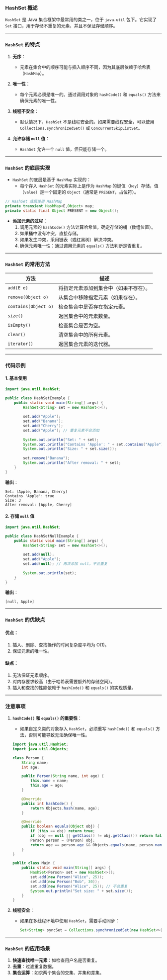 ### **HashSet 概述**

`HashSet` 是 Java 集合框架中最常用的类之一，位于 `java.util` 包下。它实现了 `Set` 接口，用于存储不重复的元素，并且不保证存储顺序。

---

### **`HashSet` 的特点**

1. **无序**：
    
    - 元素在集合中的顺序可能与插入顺序不同，因为其底层依赖于哈希表（`HashMap`）。
2. **唯一性**：
    
    - 每个元素必须是唯一的。通过调用对象的 `hashCode()` 和 `equals()` 方法来确保元素的唯一性。
3. **线程不安全**：
    
    - 默认情况下，`HashSet` 不是线程安全的。如果需要线程安全，可以使用 `Collections.synchronizedSet()` 或 `ConcurrentSkipListSet`。
4. **允许存储 `null` 值**：
    
    - `HashSet` 允许一个 `null` 值，但只能存储一个。

---

### **`HashSet` 的底层实现**

- `HashSet` 的底层是基于 `HashMap` 实现的：
    - 每个存入 `HashSet` 的元素实际上是作为 `HashMap` 的键值（`key`）存储，值（`value`）是一个固定的 `Object`（通常是 `PRESENT`，占位符）。

```java
// HashSet 底层使用 HashMap
private transient HashMap<E,Object> map;
private static final Object PRESENT = new Object();
```

- **添加元素的过程**：
    1. 调用元素的 `hashCode()` 方法计算哈希值，确定存储的桶（数组位置）。
    2. 如果桶中没有冲突，直接存储。
    3. 如果发生冲突，采用链表（或红黑树）解决冲突。
    4. 确保元素唯一性：通过调用元素的 `equals()` 方法判断是否重复。

---

### **`HashSet` 的常用方法**

|方法|描述|
|---|---|
|`add(E e)`|将指定元素添加到集合中（如果不存在）。|
|`remove(Object o)`|从集合中移除指定元素（如果存在）。|
|`contains(Object o)`|检查集合中是否存在指定元素。|
|`size()`|返回集合中的元素数量。|
|`isEmpty()`|检查集合是否为空。|
|`clear()`|清空集合中的所有元素。|
|`iterator()`|返回集合元素的迭代器。|

---

### **代码示例**

#### 1. 基本使用

```java
import java.util.HashSet;

public class HashSetExample {
    public static void main(String[] args) {
        HashSet<String> set = new HashSet<>();
        
        set.add("Apple");
        set.add("Banana");
        set.add("Cherry");
        set.add("Apple"); // 重复元素不会添加
        
        System.out.println("Set: " + set);
        System.out.println("Contains 'Apple': " + set.contains("Apple"));
        System.out.println("Size: " + set.size());
        
        set.remove("Banana");
        System.out.println("After removal: " + set);
    }
}
```

**输出**：

```
Set: [Apple, Banana, Cherry]
Contains 'Apple': true
Size: 3
After removal: [Apple, Cherry]
```

#### 2. 存储 `null` 值

```java
import java.util.HashSet;

public class HashSetNullExample {
    public static void main(String[] args) {
        HashSet<String> set = new HashSet<>();
        
        set.add(null);
        set.add("Apple");
        set.add(null); // 再次添加 null，不会重复
        
        System.out.println(set);
    }
}
```

**输出**：

```
[null, Apple]
```

---

### **`HashSet` 的优缺点**

#### **优点**：

1. 插入、删除、查找操作的时间复杂度平均为 O(1)。
2. 保证元素的唯一性。

#### **缺点**：

1. 无法保证元素顺序。
2. 对内存要求较高（由于哈希表需要额外的存储空间）。
3. 插入和查找的性能依赖于 `hashCode()` 和 `equals()` 的实现质量。

---

### **注意事项**

1. **`hashCode()` 和 `equals()` 的重要性**：
    
    - 如果自定义类的对象存入 `HashSet`，必须重写 `hashCode()` 和 `equals()` 方法，否则可能导致无法确保唯一性。
    
    ```java
    import java.util.HashSet;
    import java.util.Objects;
    
    class Person {
        String name;
        int age;
    
        public Person(String name, int age) {
            this.name = name;
            this.age = age;
        }
    
        @Override
        public int hashCode() {
            return Objects.hash(name, age);
        }
    
        @Override
        public boolean equals(Object obj) {
            if (this == obj) return true;
            if (obj == null || getClass() != obj.getClass()) return false;
            Person person = (Person) obj;
            return age == person.age && Objects.equals(name, person.name);
        }
    }
    
    public class Main {
        public static void main(String[] args) {
            HashSet<Person> set = new HashSet<>();
            set.add(new Person("Alice", 25));
            set.add(new Person("Bob", 30));
            set.add(new Person("Alice", 25)); // 不会重复
            System.out.println("Set size: " + set.size());
        }
    }
    ```
    
2. **线程安全**：
    
    - 如果在多线程环境中使用 `HashSet`，需要手动同步：
        
        ```java
        Set<String> syncSet = Collections.synchronizedSet(new HashSet<>());
        ```
        

---

### **`HashSet` 的应用场景**

1. **快速查找唯一元素**：如检查用户名是否重复。
2. **去重**：过滤重复数据。
3. **集合运算**：如求两个集合的交集、并集和差集。

